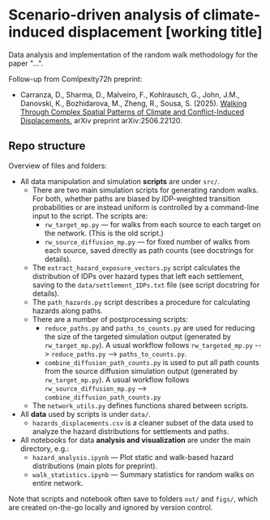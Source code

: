 # Scenario-driven analysis of climate-induced displacement [working title]

Data analysis and implementation of the random walk methodology for the paper "...".

Follow-up from Comlpexity72h preprint:
- Carranza, D., Sharma, D., Malveiro, F., Kohlrausch, G., John, J.M., Danovski, K., Bozhidarova, M., Zheng, R., Sousa, S. (2025). [Walking Through Complex Spatial Patterns of Climate and Conflict-Induced Displacements.](https://arxiv.org/abs/2506.22120) arXiv preprint arXiv:2506.22120.

## Repo structure

Overview of files and folders:
- All data manipulation and simulation **scripts** are under `src/`.
    - There are two main simulation scripts for generating random walks. For both, whether paths are biased by IDP-weighted transition probabilities or are instead uniform is controlled by a command-line input to the script. The scripts are:
        - `rw_target_mp.py` — for walks from each source to each target on the network. (This is the old script.)
        - `rw_source_diffusion_mp.py` — for fixed number of walks from each source, saved directly as path counts (see docstrings for details).
    - The `extract_hazard_exposure_vectors.py` script calculates the distribution of IDPs over hazard types that left each settlement, saving to the `data/settlement_IDPs.txt` file (see script docstring for details).
    - The `path_hazards.py` script describes a procedure for calculating hazards along paths.
    - There are a number of postprocessing scripts:
        - `reduce_paths.py` and `paths_to_counts.py` are used for reducing the size of the targeted simulation output (generated by `rw_target_mp.py`). A usual workflow follows `rw_targeted_mp.py` --> `reduce_paths.py` --> `paths_to_counts.py`.
        - `combine_diffusion_path_counts.py` is used to put all path counts from the source diffusion simulation output (generated by `rw_target_mp.py`). A usual workflow follows `rw_source_diffusion_mp.py` --> `combine_diffusion_path_counts.py`
    - The `network_utils.py` defines functions shared between scripts.
- All **data** used by scripts is under `data/`.
    - `hazards_displacements.csv` is a cleaner subset of the data used to analyze the hazard distributions for settlements and paths.
- All notebooks for data **analysis and visualization** are under the main directory, e.g.:
    - `hazard_analysis.ipynb` — Plot static and walk-based hazard distributions (main plots for preprint).
    - `walk_statistics.ipynb` — Summary statistics for random walks on entire network.

Note that scripts and notebook often save to folders `out/` and `figs/`, which are created on-the-go locally and ignored by version control.